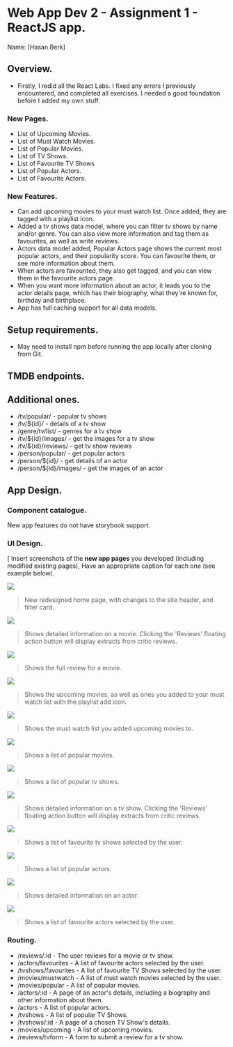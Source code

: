 # Web App Dev 2 - Assignment 1 - ReactJS app.

Name: [Hasan Berk]

## Overview.
+ Firstly, I redid all the React Labs. I fixed any errors I previously encountered, and completed all exercises. I needed a good foundation before I added my own stuff. 


### New Pages.
+ List of Upcoming Movies.
+ List of Must Watch Movies.
+ List of Popular Movies.
+ List of TV Shows.
+ List of Favourite TV Shows
+ List of Popular Actors.
+ List of Favourite Actors.

### New Features.
 
+ Can add upcoming movies to your must watch list. Once added, they are tagged with a playlist icon.
+ Added a tv shows data model, where you can filter tv shows by name and/or genre. You can also view more information and tag them as favourites, as well as write reviews.
+ Actors data model added, Popular Actors page shows the current most popular actors, and their popularity score. You can favourite them, or see more information about them.
+ When actors are favourited, they also get tagged, and you can view them in the favourite actors page. 
+ When you want more information about an actor, it leads you to the actor details page, which has their biography, what they're known for, birthday and birthplace.
+ App has full caching support for all data models.

## Setup requirements.

+ May need to install npm before running the app locally after cloning from Git.

## TMDB endpoints.
##  Additional ones.
+ /tv/popular/ - popular tv shows
+ /tv/${id}/ - details of a tv show
+ /genre/tv/list/ - genres for a tv show
+ /tv/${id}/images/ - get the images for a tv show
+ /tv/${id}/reviews/ - get tv show reviews
+ /person/popular/ - get popular actors
+ /person/${id}/ - get details of an actor
+ /person/${id}/images/ - get the images of an actor

## App Design.

### Component catalogue.

New app features do not have storybook support.

### UI Design.

[ Insert screenshots of the __new app pages__ you developed (including modified existing pages), Have an appropriate caption for each one (see example below).

![ ](./images/newHomePage.png)

>New redesigned home page, with changes to the site header, and filter card. 

![ ](./images/movieDetails.png)

>Shows detailed information on a movie. Clicking the 'Reviews' floating action button will display extracts from critic reviews.

![ ](./images/review.png)

>Shows the full review for a movie.

![ ](./images/upcomingMoviesPage.png)

>Shows the upcoming movies, as well as ones you added to your must watch list with the playlist add icon.

![ ](./images/mustWatchList.png)

>Shows the must watch list you added upcoming movies to.

![ ](./images/popularMovies.png)

>Shows a list of popular movies.

![ ](./images/tvShows.png)

>Shows a list of popular tv shows.

![ ](./images/tvShowDetails.png)

>Shows detailed information on a tv show. Clicking the 'Reviews' floating action button will display extracts from critic reviews.

![ ](./images/favouriteTVShows.png)

>Shows a list of favourite tv shows selected by the user.

![ ](./images/popularActors.png)

>Shows a list of popular actors.


![ ](./images/actorDetails.png)

>Shows detailed information on an actor.

![ ](./images/favouriteActors.png)

>Shows a list of favourite actors selected by the user.

### Routing.

+ /reviews/:id - The user reviews for a movie or tv show. 
+ /actors/favourites - A list of favourite actors selected by the user.
+ /tvshows/favourites - A list of favourite TV Shows selected by the user.
+ /movies/mustwatch - A list of must watch movies selected by the user.
+ /movies/popular - A list of popular movies.
+ /actors/:id - A page of an actor's details, including a biography and other information about them.
+ /actors - A list of popular actors.
+ /tvshows - A list of popular TV Shows. 
+ /tvshows/:id - A page of a chosen TV Show's details. 
+ /movies/upcoming - A list of upcoming movies.
+ /reviews/tvform - A form to submit a review for a tv show.
